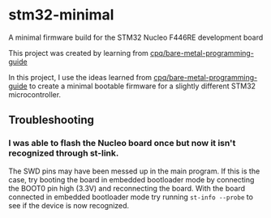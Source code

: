 # stm32-minimal
A minimal firmware build for the STM32 Nucleo F446RE development board

This project was created by learning from [cpq/bare-metal-programming-guide](https://github.com/cpq/bare-metal-programming-guide)

In this project, I use the ideas learned from [cpq/bare-metal-programming-guide](https://github.com/cpq/bare-metal-programming-guide)
to create a minimal bootable firmware for a slightly different STM32 microcontroller.

## Troubleshooting

### I was able to flash the Nucleo board once but now it isn't recognized through st-link.

The SWD pins may have been messed up in the main program. If this is the case, try booting the board in embedded
bootloader mode by connecting the BOOT0 pin high (3.3V) and reconnecting the board. With the board connected in
embedded bootloader mode try running `st-info --probe` to see if the device is now recognized.
